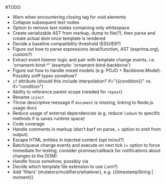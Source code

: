 #TODO
* Warn when encountering closing tag for void elements
* Collapse subsequent text nodes
* Option to remove text nodes containing only whitespace
* Create serializable AST from markup, dump to file(?), then parse and create actual dom once template is rendered
* Decide a baseline compatibility threshold (ES5/IE9?)
* Figure out how to parse expressions (eval/function, AST (esprima.org), custom?)
* Extract event listener logic and pair with template change events, i.e. 'ornament-bind-*' (example: 'ornament-bind-backbone')
* Figure out how to handle mixed models (e.g. POJO + Backbone.Model). Possibly sniff types somehow?
* `if` attribute (should this include interpolation? if="{{condition}}" vs. if="condition")
* Ability to reference parent scope (needed for `repeat`)
* Rename `inject`
* Throw descriptive message if `document` is missing, linking to Node.js usage docs
* Reduce usage of external dependencies (e.g. reduce `lodash` to specific methods if is saves runtime space)
* Code coverage
* Handle comments in markup (don't barf on parse, + option to omit from output)
* Escape HTML entities in injected content (opt in/out?)
* Batch/queue change events and execute on next tick (+ option to force immediate for testing; consider promise/callback for notifications about changes to the DOM)
* Handle focus somehow, possibly via <div focus="message.length === 0">
* Decide which template file extension to use (.orn?)
* Add 'filters' (mutators/modifiers/whatever), e.g. {{timestampString | moment}}

